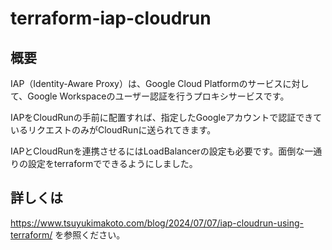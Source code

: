 # terraform-iap-cloudrun

## 概要

IAP（Identity-Aware Proxy）は、Google Cloud Platformのサービスに対して、Google Workspaceのユーザー認証を行うプロキシサービスです。

IAPをCloudRunの手前に配置すれば、指定したGoogleアカウントで認証できているリクエストのみがCloudRunに送られてきます。

IAPとCloudRunを連携させるにはLoadBalancerの設定も必要です。面倒な一通りの設定をterraformでできるようにしました。

## 詳しくは

https://www.tsuyukimakoto.com/blog/2024/07/07/iap-cloudrun-using-terraform/ を参照ください。
